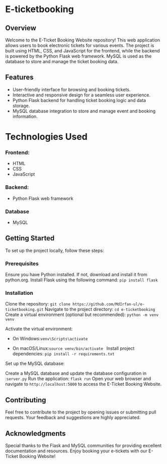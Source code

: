# E-ticketbooking
## Overview
Welcome to the E-Ticket Booking Website repository! This web application allows users to book electronic tickets for various events. The project is built using HTML, CSS, and JavaScript for the frontend, while the backend is powered by the Python Flask web framework. MySQL is used as the database to store and manage the ticket booking data.

## Features
* User-friendly interface for browsing and booking tickets.
* Interactive and responsive design for a seamless user experience.
* Python Flask backend for handling ticket booking logic and data storage.
* MySQL database integration to store and manage event and booking information.

# Technologies Used
### Frontend:
* HTML
* CSS
* JavaScript
### Backend:
* Python Flask web framework
### Database
* MySQL
## Getting Started
To set up the project locally, follow these steps:
### Prerequisites
Ensure you have Python installed. If not, download and install it from python.org.
Install Flask using the following command:
`pip install flask`
### Installation
Clone the repository:
```git clone https://github.com/MdIrfan-ul/e-ticketbooking.git```
Navigate to the project directory:
`cd e-ticketbooking`
Create a virtual environment (optional but recommended):
`python -m venv venv`

Activate the virtual environment:

* On Windows:`venv\Scripts\activate`

* On macOS/Linux:`source venv/bin/activate
`
Install project dependencies:
`pip install -r requirements.txt`

Set up the MySQL database:

Create a MySQL database and update the database configuration in :`server.py`
Run the application:
`flask run`
Open your web browser and navigate to `http://localhost:5000` to access the E-Ticket Booking Website.
## Contributing
Feel free to contribute to the project by opening issues or submitting pull requests. Your feedback and suggestions are highly appreciated.
## Acknowledgments
Special thanks to the Flask and MySQL communities for providing excellent documentation and resources.
Enjoy booking your e-tickets with our E-Ticket Booking Website!